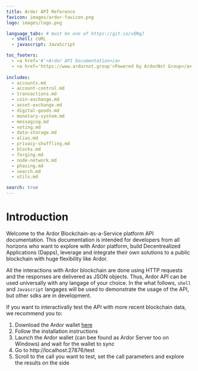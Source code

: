```yaml
---
title: Ardor API Reference
favicon: images/ardor-favicon.png
logo: images/logo.png

language_tabs: # must be one of https://git.io/vQNgJ
  - shell: cURL
  - javascript: JavaScript

toc_footers:
  - <a href='#'>Ardor API Documentation</a>
  - <a href='https://www.ardornxt.group'>Powered by ArdorNxt Group</a>
  
includes:
  - accounts.md
  - account-control.md
  - transactions.md
  - coin-exchange.md
  - asset-exchange.md
  - digital-goods.md
  - monetary-system.md
  - messaging.md
  - voting.md
  - data-storage.md
  - alias.md
  - privacy-shuffling.md
  - blocks.md
  - forging.md
  - node-network.md
  - phasing.md
  - search.md
  - utils.md

search: true
---
```


# Introduction
Welcome to the Ardor Blockchain-as-a-Service platform API documentation.
This documentation is intended for developers from all horizons who want to explore with Ardor platform, build Decentrealized Applications (Dapps), leverage and integrate their own solutions to a public blockchain with huge flexibility like Ardor.

All the interactions with Ardor blockchain are done using HTTP requests and the responses are delivered as JSON objects. Thus, Ardor API can be used universally with any langage of your choice. In the what follows, `shell` and `Javascript` langages will be used to demonstrate the usage of the API, but other sdks are in development.

If you want to interactivally test the API with more recent blockchain data, we recommend you to:

1. Download the Ardor wallet [here](https://www.ardorplatform.org/)
2. Follow the installation instructions
3. Launch the Ardor wallet (can bee found as Ardor Server too on Windows) and wait for the wallet to sync
4. Go to http://localhost:27876/test
5. Scroll to the call you want to test, set the call parameters and explore the results on the side
